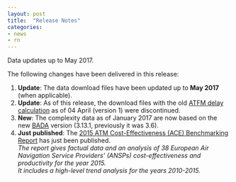```yaml
---
layout: post
title:  "Release Notes"
categories:
- news
- rn
---
```


Data updates up to May 2017.

The following changes have been delivered in this release:

1. **Update**: The data download files have been updated up to **May 2017** (when applicable).
1. **Update**: As of this release, the download files with the old [ATFM delay calculation][ATFM_comp] as of 04 April (version 1) were discontinued.
1. **New**: The complexity data as of January 2017 are now based on the new [BADA][CPLXbada] version (3.13.1, previously it was 3.6).
1. **Just published**: The [2015 ATM Cost-Effectiveness (ACE) Benchmarking Report][ace2015] has just been published.<br>
   *The report gives factual data and an analysis of 38 European Air Navigation Service Providers’ (ANSPs) cost-effectiveness and productivity for the year 2015. <br> It includes a high-level trend analysis for the years 2010-2015.*

[ATFM_comp]: <{{ "" | prepend: site.baseurl | prepend: site.url }}/references/methodology/ATFM_delay_calculation.html> "ATFM delay calculation"
[CPLXbada]: <{{ "" | prepend: site.baseurl | prepend: site.url }}/references/acronym/bada.html> "Base of Aircraft Data"
[ace2015]: <https://www.eurocontrol.int/publications/atm-cost-effectiveness-ace-2015-benchmarking-report-2016-2020-outlook> "ACE 2015"
